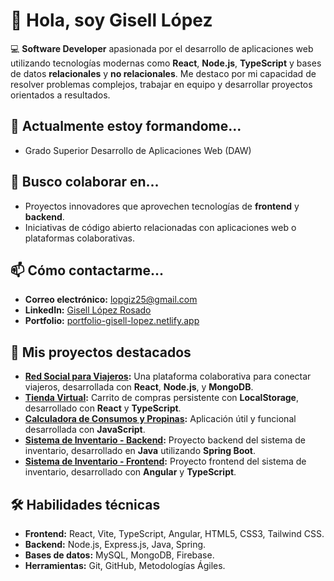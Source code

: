 # 👋 Hola, soy Gisell López

💻 **Software Developer** apasionada por el desarrollo de aplicaciones web 
utilizando tecnologías modernas como **React**, **Node.js**, **TypeScript** 
y bases de datos **relacionales** y **no relacionales**.
Me destaco por mi capacidad de resolver problemas complejos, trabajar en equipo
y desarrollar proyectos orientados a resultados.

## 🌱 Actualmente estoy formandome...
- Grado Superior Desarrollo de Aplicaciones Web (DAW)

## 🤝 Busco colaborar en...
- Proyectos innovadores que aprovechen tecnologías de **frontend** y **backend**.
- Iniciativas de código abierto relacionadas con aplicaciones web o plataformas colaborativas.

## 📫 Cómo contactarme...
- **Correo electrónico:** [lopgiz25@gmail.com](mailto:lopgiz25@gmail.com)
- **LinkedIn:** [Gisell López Rosado](https://www.linkedin.com/in/gisell-l%C3%B3pez-rosado-aa42b028a/)
- **Portfolio:** [portfolio-gisell-lopez.netlify.app](https://portfolio-gisell-lopez.netlify.app/)

## 🚀 Mis proyectos destacados
- **[Red Social para Viajeros](https://github.com/Gisl4/Proyecto-Final-Bootcamp):** Una plataforma colaborativa para conectar viajeros, desarrollada con **React**, **Node.js**, y **MongoDB**.
- **[Tienda Virtual](https://github.com/Gisl4/Tienda-Virtual-Guitarras):** Carrito de compras persistente con **LocalStorage**, desarrollado con **React** y **TypeScript**.
- **[Calculadora de Consumos y Propinas](https://github.com/Gisl4/Propinas-Consumo):** Aplicación útil y funcional desarrollada con **JavaScript**.
- **[Sistema de Inventario - Backend](https://github.com/Gisl4/Backend-Inventario):** Proyecto backend del sistema de inventario, desarrollado en **Java** utilizando **Spring Boot**.
- **[Sistema de Inventario - Frontend](https://github.com/Gisl4/Frontend-Inventario):** Proyecto frontend del sistema de inventario, desarrollado con **Angular** y **TypeScript**.

## 🛠️ Habilidades técnicas
- **Frontend:** React, Vite, TypeScript, Angular, HTML5, CSS3, Tailwind CSS.
- **Backend:** Node.js, Express.js, Java, Spring.
- **Bases de datos:** MySQL, MongoDB, Firebase.
- **Herramientas:** Git, GitHub, Metodologías Ágiles.

<!---
Gisl4/Gisl4 is a ✨ special ✨ repository because its `README.md` (this file) appears on your GitHub profile.
You can click the Preview link to take a look at your changes.
--->
